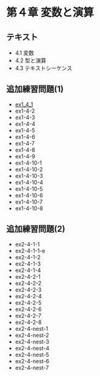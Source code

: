 # 第４章 変数と演算

## テキスト
- 4.1 変数
- 4.2 型と演算
- 4.3 テキストシーケンス

## 追加練習問題(1)
- [ex1_4_1](ex1_4_1.ipynb)
- ex1-4-2
- ex1-4-3
- ex1-4-4
- ex1-4-5
- ex1-4-6
- ex1-4-7
- ex1-4-8
- ex1-4-9
- ex1-4-10-1
- ex1-4-10-2
- ex1-4-10-3
- ex1-4-10-4
- ex1-4-10-5
- ex1-4-10-6
- ex1-4-10-7
- ex1-4-10-8

## 追加練習問題(2)
- ex2-4-1-1
- ex2-4-1-1-e
- ex2-4-1-2
- ex2-4-1-3
- ex2-4-1-4
- ex2-4-2-1
- ex2-4-2-2
- ex2-4-2-3
- ex2-4-2-4
- ex2-4-2-5
- ex2-4-2-6
- ex2-4-2-7
- ex2-4-2-8
- ex2-4-nest-1
- ex2-4-nest-2
- ex2-4-nest-3
- ex2-4-nest-4
- ex2-4-nest-5
- ex2-4-nest-6
- ex2-4-nest-7



